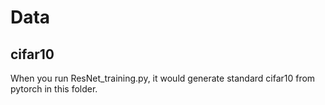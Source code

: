 # Data

## cifar10
When you run ResNet_training.py, it would generate standard cifar10 from pytorch in this folder.